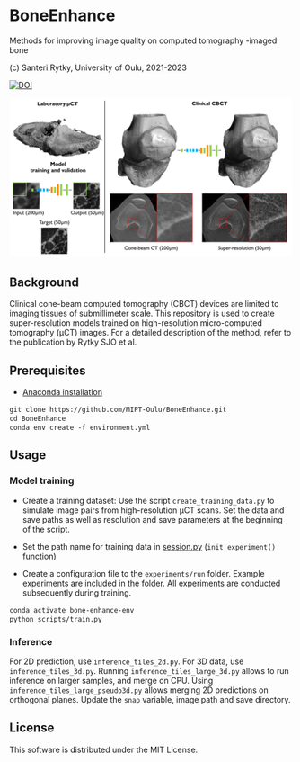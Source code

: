 # BoneEnhance
Methods for improving image quality on computed tomography -imaged bone

(c) Santeri Rytky, University of Oulu, 2021-2023

[![DOI](https://zenodo.org/badge/277459848.svg)](https://zenodo.org/badge/latestdoi/277459848)

![Analysis pipeline](https://github.com/MIPT-Oulu/BoneEnhance/blob/master/images/Flowchart.png)

## Background
Clinical cone-beam computed tomography (CBCT) devices are limited to imaging tissues of submillimeter scale. This repository is used to create super-resolution models trained on high-resolution micro-computed tomography (µCT) images. For a detailed description of the method, refer to the publication by Rytky SJO et al.

## Prerequisites
- [Anaconda installation](https://docs.anaconda.com/anaconda/install/) 
```
git clone https://github.com/MIPT-Oulu/BoneEnhance.git
cd BoneEnhance
conda env create -f environment.yml
```

## Usage

### Model training

- Create a training dataset: Use the script `create_training_data.py` to simulate image pairs from high-resolution µCT scans. Set the data and save paths as well as resolution and save parameters at the beginning of the script. 

- Set the path name for training data in [session.py](../master/rabbitccs/training/session.py) (`init_experiment()` function)

- Create a configuration file to the `experiments/run` folder. Example experiments are included in the folder. 
All experiments are conducted subsequently during training.

```
conda activate bone-enhance-env
python scripts/train.py
```

### Inference

For 2D prediction, use `inference_tiles_2d.py`. For 3D data, use `inference_tiles_3d.py`. 
Running `inference_tiles_large_3d.py` allows to run inference on larger samples, and merge on CPU. Using `inference_tiles_large_pseudo3d.py` allows merging 2D predictions on orthogonal planes.
Update the `snap` variable, image path and save directory.

## License

This software is distributed under the MIT License.
